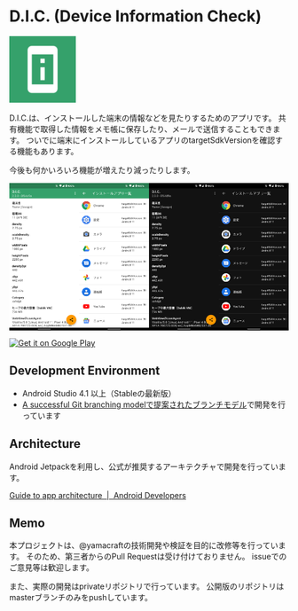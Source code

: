 D.I.C. (Device Information Check)
=================================

<img alt="icon" src="meta/image/icon.png" width="120" />

D.I.C.は、インストールした端末の情報などを見たりするためのアプリです。
共有機能で取得した情報をメモ帳に保存したり、メールで送信することもできます。
ついでに端末にインストールしているアプリのtargetSdkVersionを確認する機能もあります。

今後も何かいろいろ機能が増えたり減ったりします。

<div style="display:flex;">
<img alt="App image" src="meta/image/device_info.png" width="25%">
<img alt="App image" src="meta/image/install_app_list.png" width="25%">
<img alt="App image" src="meta/image/device_info_dark.png" width="25%">
<img alt="App image" src="meta/image/install_app_list_dark.png" width="25%">
</div>

<a href='https://play.google.com/store/apps/details?id=jp.yamaglo.dic&pcampaignid=pcampaignidMKT-Other-global-all-co-prtnr-py-PartBadge-Mar2515-1'><img alt='Get it on Google Play' src='https://play.google.com/intl/ja/badges/static/images/badges/en_badge_web_generic.png'/></a>

## Development Environment

- Android Studio 4.1 以上（Stableの最新版）
- [A successful Git branching modelで提案されたブランチモデル](https://nvie.com/posts/a-successful-git-branching-model/)で開発を行っています

## Architecture

Android Jetpackを利用し、公式が推奨するアーキテクチャで開発を行っています。

[Guide to app architecture  |  Android Developers](https://developer.android.com/jetpack/guide)

## Memo

本プロジェクトは、@yamacraftの技術開発や検証を目的に改修等を行っています。
そのため、第三者からのPull Requestは受け付けておりません。
issueでのご意見等は歓迎します。

また、実際の開発はprivateリポジトリで行っています。
公開版のリポジトリはmasterブランチのみをpushしています。
